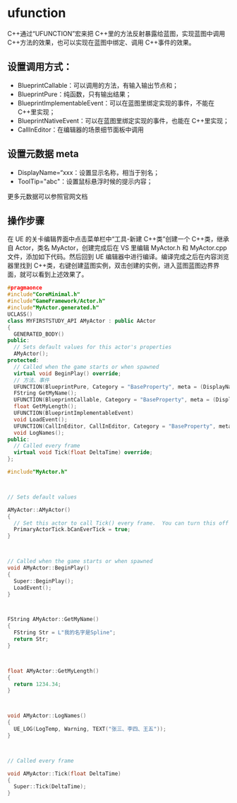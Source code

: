 # ufunction

C++通过“UFUNCTION”宏来把 C++里的方法反射暴露给蓝图，实现蓝图中调用 C++方法的效果，也可以实现在蓝图中绑定、调用 C++事件的效果。

## 设置调用方式：

- BlueprintCallable：可以调用的方法，有输入输出节点和；
- BlueprintPure：纯函数，只有输出结果；
- BlueprintImplementableEvent：可以在蓝图里绑定实现的事件，不能在 C++里实现；
- BlueprintNativeEvent：可以在蓝图里绑定实现的事件，也能在 C++里实现；
- CallInEditor：在编辑器的场景细节面板中调用

## 设置元数据 meta

- DisplayName=“xxx：设置显示名称，相当于别名；
- ToolTip="abc"：设置鼠标悬浮时候的提示内容；

更多元数据可以参照官网文档

## 操作步骤

在 UE 的关卡编辑界面中点击菜单栏中“工具-新建 C++类”创建一个 C++类，继承自 Actor，类名 MyActor，创建完成后在 VS 里编辑 MyActor.h 和 MyActor.cpp 文件，添加如下代码。然后回到 UE 编辑器中进行编译。编译完成之后在内容浏览器里找到 C++类，右键创建蓝图实例，双击创建的实例，进入蓝图蓝图边界界面，就可以看到上述效果了。

```cpp
#pragmaonce
#include"CoreMinimal.h"
#include"GameFramework/Actor.h"
#include"MyActor.generated.h"
UCLASS()
class MYFIRSTSTUDY_API AMyActor : public AActor
{
  GENERATED_BODY()
public:
  // Sets default values for this actor's properties
  AMyActor();
protected:
  // Called when the game starts or when spawned
  virtual void BeginPlay() override;
  // 方法、事件
  UFUNCTION(BlueprintPure, Category = "BaseProperty", meta = (DisplayName = "获取名字", ToolTip = "有别名的蓝图纯函数节点"))
  FString GetMyName();
  UFUNCTION(BlueprintCallable, Category = "BaseProperty", meta = (DisplayName = "获取长度", ToolTip = "有别名的蓝图函数节点"))
  float GetMyLength();
  UFUNCTION(BlueprintImplementableEvent)
  void LoadEvent();
  UFUNCTION(CallInEditor, CallInEditor, Category = "BaseProperty", meta = (DisplayName = "获取名字", ToolTip = "在编辑器里有个按钮可以调用"))
  void LogNames();
public:
  // Called every frame
  virtual void Tick(float DeltaTime) override;
};
```

```cpp
#include"MyActor.h"



// Sets default values

AMyActor::AMyActor()
{
  // Set this actor to call Tick() every frame.  You can turn this off to improve performance if you don't need it.
  PrimaryActorTick.bCanEverTick = true;
}



// Called when the game starts or when spawned
void AMyActor::BeginPlay()
{
  Super::BeginPlay();
  LoadEvent();
}



FString AMyActor::GetMyName()
{
  FString Str = L"我的名字是Spline";
  return Str;
}



float AMyActor::GetMyLength()
{
  return 1234.34;
}



void AMyActor::LogNames()
{
  UE_LOG(LogTemp, Warning, TEXT("张三、李四、王五"));
}



// Called every frame

void AMyActor::Tick(float DeltaTime)
{
  Super::Tick(DeltaTime);
}
```
